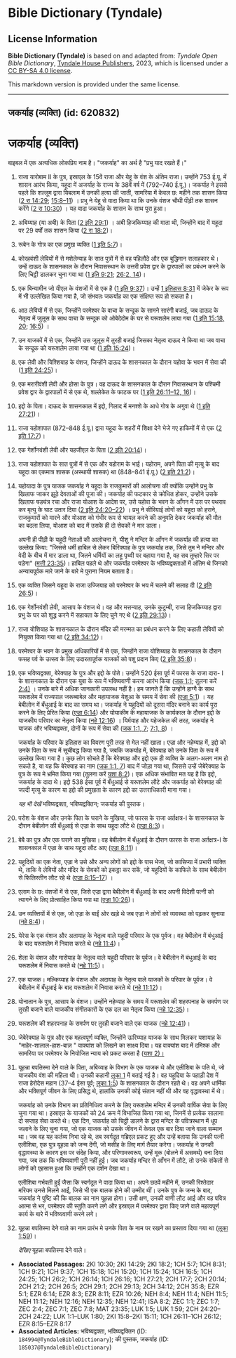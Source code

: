 # Bible Dictionary (Tyndale)

## License Information

**Bible Dictionary (Tyndale)** is based on and adapted from: _Tyndale Open Bible Dictionary_, [Tyndale House Publishers](https://tyndaleopenresources.com/), 2023, which is licensed under a [CC BY-SA 4.0 license](https://creativecommons.org/licenses/by-sa/4.0/legalcode.en).

This markdown version is provided under the same license.



--------------------------------

## जकर्याह (व्यक्ति) (id: 620832)

जकर्याह (व्यक्ति)
=================

बाइबल में एक अत्यधिक लोकप्रिय नाम है। "जकर्याह" का अर्थ है "प्रभु याद रखते हैं।"

1. राजा यारोबाम II के पुत्र, इस्राएल के 15वें राजा और येहू के वंश के अंतिम राजा। उन्होंने 753 ई.पू. में शासन आरंभ किया, यहूदा में अजर्याह के राज्य के 38वें वर्ष में (792–740 ई.पू.)। जकर्याह ने इससे पहले कि शल्लूम द्वारा यिबलाम में उनकी हत्या की जाती, सामरिया में केवल छ: महीने तक शासन किया ([2 रा 14:29](https://ref.ly/2Kgs14:29); [15:8–11](https://ref.ly/2Kgs15:8-2Kgs15:11)) । प्रभु ने येहू से वादा किया था कि उनके वंशज चौथी पीढ़ी तक शासन करेंगे ([2 रा 10:30](https://ref.ly/2Kgs10:30)) । यह वादा जकर्याह के शासन के साथ पूरा हुआ।
2. अबिय्याह (या अबी) के पिता ([2 इति 29:1](https://ref.ly/2Chr29:1)) । अबी हिजकिय्याह की माता थी, जिन्होंने बाद में यहूदा पर 29 वर्षों तक शासन किया ([2 रा 18:2](https://ref.ly/2Kgs18:2))।
3. रूबेन के गोत्र का एक प्रमुख व्यक्ति ([1 इति 5:7](https://ref.ly/1Chr5:7))।
4. कोरहवंशी लेवियों में से मशेलेम्याह के सात पुत्रों में से वह पहिलौठे और एक बुद्धिमान सलाहकार थे। उन्हें दाऊद के शासनकाल के दौरान निवासस्थान के उत्तरी प्रवेश द्वार के द्वारपालों का प्रबंधन करने के लिए चिट्ठी डालकर चुना गया था ([1 इति 9:21](https://ref.ly/1Chr9:21); [26:2, 14](https://ref.ly/1Chr26:2,1Chr26:14))।
5. एक बिन्यामीन जो यीएल के वंशजों में से एक है ([1 इति 9:37](https://ref.ly/1Chr9:37))। उन्हें [1 इतिहास 8:31](https://ref.ly/1Chr8:31) में जेकेर के रूप में भी उल्लेखित किया गया है, जो संभवतः जकर्याह का एक संक्षिप्त रूप हो सकता है।
6. आठ लेवियों में से एक, जिन्होंने परमेश्वर के वाचा के सन्दूक के सामने सारंगी बजाई, जब दाऊद के नेतृत्व में जुलूस के साथ वाचा के सन्दूक को ओबेदेदोम के घर से यरूशलेम लाया गया ([1 इति 15:18, 20](https://ref.ly/1Chr15:18,1Chr15:20); [16:5](https://ref.ly/1Chr16:5)) ।
7. उन याजकों में से एक, जिन्होंने उस जुलूस में तुरही बजाई जिसका नेतृत्व दाऊद ने किया था जब वाचा के सन्दूक को यरूशलेम लाया गया था ([1 इति 15:24](https://ref.ly/1Chr15:24))।
8. एक लेवी और यिश्शियाह के वंशज, जिन्होंने दाऊद के शासनकाल के दौरान यहोवा के भवन में सेवा की ([1 इति 24:25](https://ref.ly/1Chr24:25))।
9. एक मरारीवंशी लेवी और होसा के पुत्र। वह दाऊद के शासनकाल के दौरान निवासस्थान के पश्चिमी प्रवेश द्वार के द्वारपालों में से एक थे, शल्लेकेत के फाटक पर ([1 इति 26:11](https://ref.ly/1Chr26:11-1Chr26:12,1Chr26:16)[–](https://ref.ly/1Chr26:11-1Chr26:12)[12, 16](https://ref.ly/1Chr26:11-1Chr26:12,1Chr26:16))।
10. इद्दो के पिता। दाऊद के शासनकाल में इद्दो, गिलाद में मनश्शे के आधे गोत्र के अगुवा थे ([1 इति 27:21](https://ref.ly/1Chr27:21))।
11. राजा यहोशापात (872–848 ई.पू.) द्वारा यहूदा के शहरों में शिक्षा देने भेजे गए हाकिमों में से एक ([2 इति 17:7](https://ref.ly/2Chr17:7))।
12. एक गेर्शोनवंशी लेवी और यहजीएल के पिता ([2 इति 20:14](https://ref.ly/2Chr20:14))।
13. राजा यहोशापात के सात पुत्रों में से एक और यहोराम के भाई। यहोराम, अपने पिता की मृत्यु के बाद यहूदा का एकमात्र शासक (अस्थायी शासक) था (848–841 ई.पू.) ([2 इति 21:2](https://ref.ly/2Chr21:2))।
14. यहोयादा के पुत्र याजक जकर्याह ने यहूदा के राजकुमारों की आलोचना की क्योंकि उन्होंने प्रभु के खिलाफ जाकर झूठे देवताओं की पूजा की। जकर्याह की फटकार से क्रोधित होकर, उन्होंने उसके खिलाफ षड्यंत्र रचा और राजा योआश के आदेश पर, उसे यहोवा के भवन के आँगन में उस पर पथराव कर मृत्यु के घाट उतार दिया ([2 इति 24:20–22](https://ref.ly/2Chr24:20-2Chr24:22)) । प्रभु ने सीरियाई लोगों को यहूदा को हराने, राजकुमारों को मारने और योआश को गंभीर रूप से घायल करने की अनुमति देकर जकर्याह की मौत का बदला लिया, योआश को बाद में उसके ही दो सेवकों ने मार डाला।

    अपनी ही पीढ़ी के यहूदी नेताओं की आलोचना में, यीशु ने मन्दिर के आँगन में जकर्याह की हत्या का उल्लेख किया: "जिससे धर्मी हाबिल से लेकर बिरिक्याह के पुत्र जकर्याह तक, जिसे तुम ने मन्दिर और वेदी के बीच में मार डाला था, जितने धर्मियों का लहू पृथ्वी पर बहाया गया है, वह सब तुम्हारे सिर पर पड़ेगा" ([मत्ती 23:35](https://ref.ly/Matt23:35))। हाबिल पहले थे और जकर्याह परमेश्वर के भविष्यद्वक्ताओं में अंतिम थे जिनको अन्यायपूर्वक मारे जाने के बारे मे पुराना नियम बताता है।

15. एक व्यक्ति जिसने यहूदा के राजा उज्जियाह को परमेश्वर के भय में चलने की सलाह दी ([2 इति 26:5](https://ref.ly/2Chr26:5))।
16. एक गेर्शोनवंशी लेवी, आसाप के वंशज थे। वह और मत्तन्याह, उनके कुटुम्बी, राजा हिजकिय्याह द्वारा प्रभु के घर को शुद्ध करने में सहायता के लिए चुने गए थे ([2 इति 29:13](https://ref.ly/2Chr29:13))।
17. राजा योशियाह के शासनकाल के दौरान मंदिर की मरम्मत का प्रबंधन करने के लिए कहाती लेवियों को नियुक्त किया गया था ([2 इति 34:12](https://ref.ly/2Chr34:12))।
18. परमेश्वर के भवन के प्रमुख अधिकारियों में से एक, जिन्होंने राजा योशिय्याह के शासनकाल के दौरान फसह पर्व के उत्सव के लिए उदारतापूर्वक याजकों को पशु प्रदान किए ([2 इति 35:8](https://ref.ly/2Chr35:8))।
19. एक भविष्यद्वक्ता, बेरेक्याह के पुत्र और इद्दो के पोते। उन्होंने 520 ईसा पूर्व में फारस के राजा दारा\- I के शासनकाल के दौरान एक युवा के रूप में भविष्यवाणी करना आरंभ किया ([जक 1:1](https://ref.ly/Zech1:1); तुलना करें [2:4\)](https://ref.ly/Zech2:4) । उनके बारे में अधिक जानकारी उपलब्ध नहीं है। हम जानते हैं कि उन्होंने हाग्गै के साथ यरूशलेम में राज्यपाल जरूब्बाबेल और महायाजक येशुआ के समय में सेवा की ([एज्रा 5:1](https://ref.ly/Ezra5:1)) । यह बेबीलोन में बँधुआई के बाद का समय था। जकर्याह ने यहूदियों को दूसरा मंदिर बनाने का कार्य पूरा करने के लिए प्रेरित किया ([एज्रा 6:14](https://ref.ly/Ezra6:14)) और योयाकीम के महायाजक के कार्यकाल के दौरान इद्दो के याजकीय परिवार का नेतृत्व किया ([नहे 12:16](https://ref.ly/Neh12:16)) । यिर्मयाह और यहेजकेल की तरह, जकर्याह ने याजक और भविष्यद्वक्ता, दोनों के रूप में सेवा की ([जक 1:1, 7](https://ref.ly/Zech1:1,Zech1:7); [7:1, 8](https://ref.ly/Zech7:1,Zech7:8)) ।

    जकर्याह के परिवार के इतिहास का विवरण पूरी तरह से मेल नहीं खाता। एज्रा और नहेम्याह में, इद्दो को उनके पिता के रूप में सूचीबद्ध किया गया है, जबकि जकर्याह में, बेरेक्याह को उनके पिता के रूप में उल्लेख किया गया है। कुछ लोग सोचते हैं कि बेरेक्याह और इद्दो एक ही व्यक्ति के अलग\-अलग नाम हो सकते है, या यह कि बेरेक्याह का नाम ([जक 1:1, 7](https://ref.ly/Zech1:1,Zech1:7)) बाद में जोड़ा गया था, जिससे उन्हें जेबेरेक्याह के पुत्र के रूप मे भ्रमित किया गया (तुलना करें [यशा 8:2](https://ref.ly/Isa8:2))। एक अधिक संभावित मत यह है कि इद्दो, जकर्याह के दादा थे। इद्दो 538 ईसा पूर्व में बँधुआई से यरूशलेम लौटे और जकर्याह को बेरेक्याह की जल्दी मृत्यु के कारण या इद्दो की प्रमुखता के कारण इद्दो का उत्तराधिकारी माना गया।

    *यह भी देखें* भविष्यद्वक्ता, भविष्यद्वक्तिन; जकर्याह की पुस्तक।

20. परोश के वंशज और उनके पिता के घराने के मुखिया, जो फारस के राजा अर्तक्षत्र\-I के शासनकाल के दौरान बेबीलोन की बँधुआई से एज्रा के साथ यहूदा लौटे थे ([एज्रा 8:3](https://ref.ly/Ezra8:3))।
21. बेबै का पुत्र और एक घराने का मुखिया। वह बेबीलोन में बँधुआई के दौरान फारस के राजा अर्तक्षत्र\-I के शासनकाल में एज्रा के साथ यहूदा लौट आए ([एज्रा 8:11](https://ref.ly/Ezra8:11))।
22. यहूदियों का एक नेता, एज्रा ने उसे और अन्य लोगों को इद्दो के पास भेजा, जो कासिप्या में प्रभारी व्यक्ति थे, ताकि वे लेवियों और मंदिर के सेवकों को इकट्ठा कर सकें, जो यहूदियों के काफिले के साथ बेबीलोन से फिलिस्तीन लौट रहे थे ([एज्रा 8:15–17](https://ref.ly/Ezra8:15-Ezra8:17)) ।
23. एलाम के छ: वंशजों में से एक, जिसे एज्रा द्वारा बेबीलोन में बँधुआई के बाद अपनी विदेशी पत्नी को त्यागने के लिए प्रोत्साहित किया गया था ([एज्रा 10:26](https://ref.ly/Ezra10:26))।
24. उन व्यक्तियों में से एक, जो एज्रा के बाईं ओर खड़े थे जब एज्रा ने लोगों को व्यवस्था को पढ़कर सुनाया ([नहे 8:4](https://ref.ly/Neh8:4))।
25. येरेस के एक वंशज और अतायाह के नेतृत्व वाले यहूदी परिवार के एक पूर्वज। वह बेबीलोन में बंधुआई के बाद यरूशलेम में निवास करते थे ([नहे 11:4](https://ref.ly/Neh11:4))।
26. शेला के वंशज और मासेयाह के नेतृत्व वाले यहूदी परिवार के पूर्वज। वे बेबीलोन में बंधुआई के बाद यरूशलेम में निवास करते थे ([नहे 11:5](https://ref.ly/Neh11:5))।
27. एक याजक। मल्किय्याह के वंशज और अदायाह के नेतृत्व वाले याजकों के परिवार के पूर्वज। वे बेबीलोन में बँधुआई के बाद यरूशलेम में निवास करते थे ([नहे 11:12](https://ref.ly/Neh11:12))।
28. योनातान के पुत्र, आसाप के वंशज। उन्होंने नहेम्याह के समय में यरूशलेम की शहरपनाह के समर्पण पर तुरही बजाने वाले याजकीय संगीतकारों के एक दल का नेतृत्व किया ([नहे 12:35](https://ref.ly/Neh12:35))।
29. यरूशलेम की शहरपनाह के समर्पण पर तुरही बजाने वाले एक याजक ([नहे 12:41](https://ref.ly/Neh12:41))।
30. जेबेरेक्याह के पुत्र और एक महत्वपूर्ण व्यक्ति, जिन्होंने ऊरिय्याह याजक के साथ मिलकर यशायाह के "माहेर\-शालाल\-हाश\-बाज़ " वाक्यांश को लिखने का साक्ष्य दिया। यह वाक्यांश बाद में दमिश्क और सामरिया पर परमेश्वर के नियोजित न्याय को प्रकट करता है ([यशा 2\)।](https://ref.ly/Isa8:2)
31. यूहन्ना बपतिस्मा देने वाले के पिता, अबिय्याह के विभाग के एक याजक थे और एलीशिबा के पति थे, जो याजकीय वंश की महिला थी। उनकी कहानी [लूका 1](https://ref.ly/Luke1:1-Luke1:80) में बताई गई है। वह यहूदिया के पहाड़ी देश में राजा हेरोदेस महान (37–4 ईसा पूर्व; [लूका 1:5](https://ref.ly/Luke1:5)) के शासनकाल के दौरान रहते थे। वह अपने धार्मिक और भक्तिपूर्ण जीवन के लिए प्रसिद्ध थे, हालांकि उनकी कोई संतान नहीं थी और वह वृद्धावस्था में थे।

    जकर्याह को उनके विभाग का प्रतिनिधित्व करने के लिए यरूशलेम मन्दिर में उनकी वार्षिक सेवा के लिए चुना गया था। इस्राएल के याजकों को 24 क्रम में विभाजित किया गया था, जिनमें से प्रत्येक सालाना दो सप्ताह सेवा करते थे। एक दिन, जकर्याह को चिट्ठी डालने के द्वारा मन्दिर के पवित्रस्थान में धूप जलाने के लिए चुना गया, जो एक याजक को उसके जीवन में केवल एक बार दिया जाने वाला सम्मान था। जब वह यह कर्तव्य निभा रहे थे, तब स्वर्गदूत गब्रिएल प्रकट हुए और उन्हें बताया कि उनकी पत्नी एलीशिबा, एक पुत्र यूहन्ना को जन्म देंगी, जो मसीह के लिए मार्ग तैयार करेगा। जकर्याह ने उनकी वृद्धावस्था के कारण इस पर संदेह किया, और परिणामस्वरूप, उन्हें मूक (बोलने में असमर्थ) बना दिया गया, जब तक कि भविष्यवाणी पूरी नहीं हुई। जब जकर्याह मन्दिर से आँगन में लौटे, तो उनके संकेतों से लोगों को एहसास हुआ कि उन्होंने एक दर्शन देखा था।

    एलीशिबा गर्भवती हुईं जैसा कि स्वर्गदूत ने वादा किया था। अपने छठवें महीने में, उनकी रिश्तेदार मरियम उनसे मिलने आईं, जिसे भी एक बालक होने की उम्मीद थीं। उनके पुत्र के जन्म के बाद, जकर्याह ने पुष्टि की कि बालक का नाम यूहन्ना होगा। उसी क्षण, उनकी वाणी लौट आई और वह पवित्र आत्मा से भर, परमेश्वर की स्तुति करने लगे और इस्राएल में परमेश्वर द्वारा किए जाने वाले महत्वपूर्ण कार्य के बारे में भविष्यवाणी करने लगे।

32. यूहन्ना बपतिस्मा देने वाले का नाम प्रारंभ मे उनके पिता के नाम पर रखने का प्रस्ताव दिया गया था ([लूका 1:59](https://ref.ly/Luke1:59))।

    *देखिए* यूहन्ना बपतिस्मा देने वाले।

* **Associated Passages:** 2KI 10:30; 2KI 14:29; 2KI 18:2; 1CH 5:7; 1CH 8:31; 1CH 9:21; 1CH 9:37; 1CH 15:18; 1CH 15:20; 1CH 15:24; 1CH 16:5; 1CH 24:25; 1CH 26:2; 1CH 26:14; 1CH 26:16; 1CH 27:21; 2CH 17:7; 2CH 20:14; 2CH 21:2; 2CH 26:5; 2CH 29:1; 2CH 29:13; 2CH 34:12; 2CH 35:8; EZR 5:1; EZR 6:14; EZR 8:3; EZR 8:11; EZR 10:26; NEH 8:4; NEH 11:4; NEH 11:5; NEH 11:12; NEH 12:16; NEH 12:35; NEH 12:41; ISA 8:2; ZEC 1:1; ZEC 1:7; ZEC 2:4; ZEC 7:1; ZEC 7:8; MAT 23:35; LUK 1:5; LUK 1:59; 2CH 24:20–2CH 24:22; LUK 1:1–LUK 1:80; 2KI 15:8–2KI 15:11; 1CH 26:11–1CH 26:12; EZR 8:15–EZR 8:17
* **Associated Articles:** भविष्यद्वक्ता, भविष्यद्वक्तिन (ID: `184994@TyndaleBibleDictionary`); की पुस्तक, जकर्याह (ID: `185037@TyndaleBibleDictionary`)

